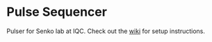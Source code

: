 # Pulse Sequencer
Pulser for Senko lab at IQC. Check out the [wiki](https://github.com/senkolab/senko_pulse_sequencer/wiki) for setup instructions.
<p align="center">
</p>
